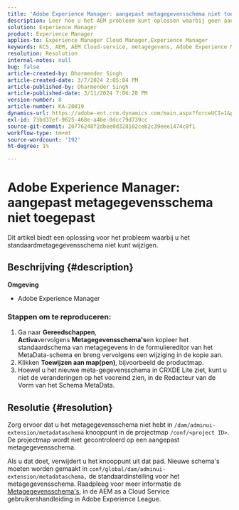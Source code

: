 ```yaml
---
title: 'Adobe Experience Manager: aangepast metagegevensschema niet toegepast'
description: Leer hoe u het AEM probleem kunt oplossen waarbij geen aangepast metagegevensschema wordt toegepast.
solution: Experience Manager
product: Experience Manager
applies-to: Experience Manager Cloud Manager,Experience Manager
keywords: KCS, AEM, AEM Cloud-service, metagegevens, Adobe Experience Manager
resolution: Resolution
internal-notes: null
bug: false
article-created-by: Dharmender Singh
article-created-date: 3/7/2024 2:05:04 PM
article-published-by: Dharmender Singh
article-published-date: 3/11/2024 7:06:28 PM
version-number: 8
article-number: KA-20819
dynamics-url: https://adobe-ent.crm.dynamics.com/main.aspx?forceUCI=1&pagetype=entityrecord&etn=knowledgearticle&id=bb7df1aa-8bdc-ee11-904d-6045bd006d92
exl-id: 73bd37ef-9625-468e-a4be-0dcc79d739cc
source-git-commit: 20776248f2dbee0d328102ceb2c39eee1474c8f1
workflow-type: tm+mt
source-wordcount: '192'
ht-degree: 1%

---
```


# Adobe Experience Manager: aangepast metagegevensschema niet toegepast


Dit artikel biedt een oplossing voor het probleem waarbij u het standaardmetagegevensschema niet kunt wijzigen.

## Beschrijving {#description}


<b>Omgeving</b>

- Adobe Experience Manager


### <b>Stappen om te reproduceren:</b>

1. Ga naar <b>Gereedschappen</b>, <b>Activa</b>vervolgens <b>Metagegevensschema&#39;s</b>en kopieer het standaardschema van metagegevens in de formuliereditor van het MetaData-schema en breng vervolgens een wijziging in de kopie aan.
2. Klikken <b>Toewijzen aan map(pen)</b>, bijvoorbeeld de productmap.
3. Hoewel u het nieuwe meta-gegevensschema in CRXDE Lite ziet, kunt u niet de veranderingen op het vooreind zien, in de Redacteur van de Vorm van het Schema MetaData.



## Resolutie {#resolution}


Zorg ervoor dat u het metagegevensschema niet hebt in `/dam/adminui-extension/metadataschema` knooppunt in de projectmap `/conf/<project ID>`. De projectmap wordt niet gecontroleerd op een aangepast metagegevensschema.

Als u dat doet, verwijdert u het knooppunt uit dat pad. Nieuwe schema&#39;s moeten worden gemaakt in `conf/global/dam/adminui-extension/metadataschema,` de standaardinstelling voor het metagegevensschema. Raadpleeg voor meer informatie de [Metagegevensschema&#39;s](https://experienceleague.adobe.com/docs/experience-manager-cloud-service/content/assets/manage/metadata-schemas.html), in de AEM as a Cloud Service gebruikershandleiding in Adobe Experience League.
